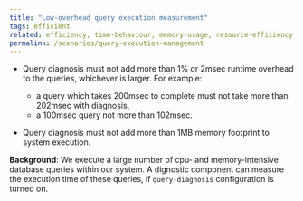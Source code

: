 ```yaml
---
title: "Low-overhead query execution measurement"
tags: efficient
related: efficiency, time-behaviour, memory-usage, resource-efficiency, resource-utilization
permalink: /scenarios/query-execution-management
---
```


<div class="quality-requirement" markdown="1">

* Query diagnosis must not add more than 1% or 2msec runtime overhead to the queries, whichever is larger. For example:  
   * a query which takes 200msec to complete must not take more than 202msec with diagnosis, 
   * a 100msec query not more than 102msec.

* Query diagnosis must not add more than 1MB memory footprint to system execution.

**Background**: We execute a large number of cpu- and memory-intensive database queries within our system. 
A dignostic component can measure the execution time of these queries, if `query-diagnosis` configuration is turned on.
</div><br>







